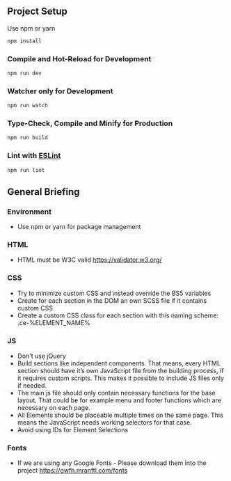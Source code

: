 ## Project Setup

Use npm or yarn
```sh
npm install
```

### Compile and Hot-Reload for Development

```sh
npm run dev
```

### Watcher only for Development

```sh
npm run watch
```

### Type-Check, Compile and Minify for Production

```sh
npm run build
```

### Lint with [ESLint](https://eslint.org/)

```sh
npm run lint
```

## General Briefing

### Environment
* Use npm or yarn for package management

### HTML
* HTML must be W3C valid https://validator.w3.org/

### CSS
* Try to minimize custom CSS and instead override the BS5 variables
* Create for each section in the DOM an own SCSS file if it contains custom CSS
* Create a custom CSS class for each section with this naming scheme:
.ce-%ELEMENT_NAME%

### JS
* Don't use jQuery
* Build sections like independent components. That means, every HTML section should have it’s own JavaScript file from the building process, if it requires custom scripts. This makes it possible to include JS files only if needed.
* The main js file should only contain necessary functions for the base layout. That could be for example menu and footer functions which are necessary on each page.
* All Elements should be placeable multiple times on the same page. This means the JavaScript needs working selectors for that case.
* Avoid using IDs for Element Selections

### Fonts
* If we are using any Google Fonts - Please download them into the project https://gwfh.mranftl.com/fonts
